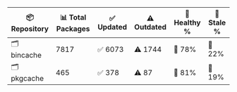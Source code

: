 | 📦 Repository | 📊 Total Packages | ✅ Updated | ⚠️ Outdated | 💚 Healthy % | 🔴 Stale % |
|---------------|-------------------|------------|-------------|-------------|------------|
| 🗂️ bincache | 7817 | ✅ 6073 | ⚠️ 1744 | 💚 78% | 🔴 22% |
| 🗂️ pkgcache | 465 | ✅ 378 | ⚠️ 87 | 💚 81% | 🔴 19% |
